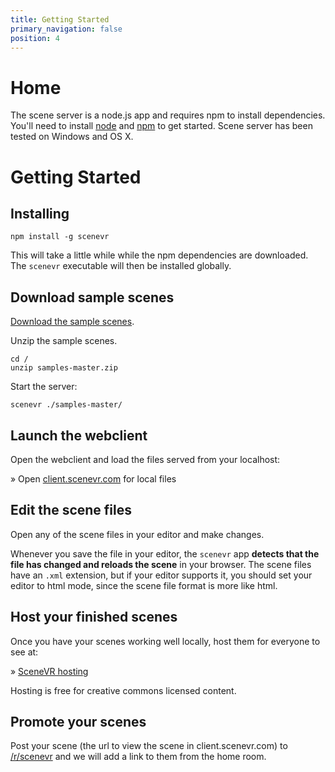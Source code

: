 ```yaml
---
title: Getting Started
primary_navigation: false
position: 4
---
```


# Home

The scene server is a node.js app and requires npm to install dependencies. You'll need to install [node](//nodejs.org) and [npm](//npmjs.org) to get started. Scene server has been tested on Windows and OS X.

# Getting Started 

## Installing

    npm install -g scenevr

This will take a little while while the npm dependencies are downloaded. The `scenevr` executable will then be installed globally.

## Download sample scenes

[Download the sample scenes](https://github.com/scenevr/samples/archive/master.zip).

Unzip the sample scenes.

    cd / 
    unzip samples-master.zip 

Start the server:

    scenevr ./samples-master/

## Launch the webclient

Open the webclient and load the files served from your localhost:

&raquo; Open [client.scenevr.com](http://client.scenevr.com/?connect=localhost:8080/index.xml) for local files

## Edit the scene files

Open any of the scene files in your editor and make changes. 

Whenever you save the file in your editor, the `scenevr` app **detects that the file has changed and reloads the scene** in your browser. The scene files have an `.xml` extension, but if your editor supports it, you should set your editor to html mode, since the scene file format is more like html. 

## Host your finished scenes

Once you have your scenes working well locally, host them for everyone to see at:

&raquo; [SceneVR hosting](//scenevr.hosting)

Hosting is free for creative commons licensed content.

## Promote your scenes

Post your scene (the url to view the scene in client.scenevr.com) to [/r/scenevr](//reddit.com/r/scenevr) and we will add a link to them from the home room.